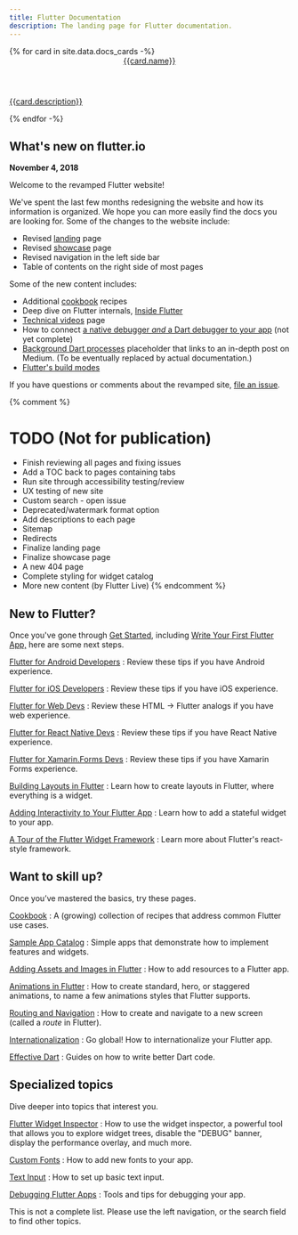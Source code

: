```yaml
---
title: Flutter Documentation
description: The landing page for Flutter documentation.
---
```


<div class="card-deck">
{% for card in site.data.docs_cards -%}
  <a class="card" href="{{card.url}}">
    <div class="card-body">
      <header class="card-title">{{card.name}}</header>
      <p class="card-text">{{card.description}}</p>
    </div>
  </a>
{% endfor -%}
</div>

## What's new on flutter.io

**November 4, 2018**

Welcome to the revamped Flutter website!

We've spent the last few months redesigning the website and how its
information is organized. We hope you can more easily find the docs
you are looking for. Some of the changes to the website include:

* Revised [landing](/) page
* Revised [showcase](/showcase) page
* Revised navigation in the left side bar
* Table of contents on the right side of most pages

Some of the new content includes:

* Additional [cookbook](/docs/cookbook) recipes
* Deep dive on Flutter internals,
  [Inside Flutter](/docs/resources/inside-flutter)
* [Technical videos](/docs/resources/videos) page
* How to connect [a native debugger _and_
  a Dart debugger to your app](/docs/testing/oem-debuggers)
  (not yet complete)
* [Background Dart
  processes](/docs/development/packages-and-plugins/background-processes)
  placeholder that links to an in-depth post
  on Medium. (To be eventually replaced by actual documentation.)
* [Flutter's build modes](/docs/testing/build-modes)

If you have questions or comments about the revamped site, [file an
issue]({{site.repo.this}}/issues).

{% comment %}
# TODO (Not for publication)

* Finish reviewing all pages and fixing issues
* Add a TOC back to pages containing tabs
* Run site through accessibility testing/review
* UX testing of new site
* Custom search - open issue
* Deprecated/watermark format option
* Add descriptions to each page
* Sitemap
* Redirects
* Finalize landing page
* Finalize showcase page
* A new 404 page
* Complete styling for widget catalog
* More new content (by Flutter Live)
{% endcomment %}


## New to Flutter?

Once you've gone through [Get Started](/docs/get-started/install),
including [Write Your First Flutter App,](/docs/get-started/codelab)
here are some next steps.

[Flutter for Android Developers](/docs/get-started/flutter-for/android-devs)
: Review these tips if you have Android experience.

[Flutter for iOS Developers](/docs/get-started/flutter-for/ios-devs)
: Review these tips if you have iOS experience.

[Flutter for Web Devs](/docs/get-started/flutter-for/web-devs)
: Review these HTML -> Flutter analogs if you have web experience.

[Flutter for React Native Devs](/docs/get-started/flutter-for/react-native-devs)
: Review these tips if you have React Native experience.

[Flutter for Xamarin.Forms Devs](/docs/get-started/flutter-for/xamarin-forms-devs)
: Review these tips if you have Xamarin Forms experience.

[Building Layouts in Flutter](/docs/development/ui/layout)
: Learn how to create layouts in Flutter, where everything is a widget.

[Adding Interactivity to Your Flutter App](/docs/development/ui/interactive)
: Learn how to add a stateful widget to your app.

[A Tour of the Flutter Widget Framework](/docs/development/ui/widgets-intro)
: Learn more about Flutter's react-style framework.

## Want to skill up?

Once you’ve mastered the basics, try these pages.

[Cookbook](/docs/cookbook)
: A (growing) collection of recipes that address common Flutter use cases.

[Sample App Catalog](/docs/catalog/samples)
: Simple apps that demonstrate how to implement features and widgets.

[Adding Assets and Images in Flutter](/docs/development/ui/assets-and-images)
: How to add resources to a Flutter app.

[Animations in Flutter](/docs/development/ui/animations)
: How to create standard, hero, or staggered animations, to
  name a few animations styles that Flutter supports.

[Routing and Navigation](/docs/cookbook/navigation/navigation-basics)
: How to create and navigate to a new screen (called a _route_ in Flutter).

[Internationalization](/docs/development/accessibility-and-localization/internationalization)
: Go global! How to internationalize your Flutter app.

[Effective Dart](https://www.dartlang.org/guides/language/effective-dart)
: Guides on how to write better Dart code.

## Specialized topics

Dive deeper into topics that interest you.

[Flutter Widget Inspector](/docs/development/tools/inspector)
: How to use the widget inspector, a powerful tool that allows
  you to explore widget trees, disable the "DEBUG"
  banner, display the performance overlay, and much more.

[Custom Fonts](/docs/cookbook/design/fonts)
: How to add new fonts to your app.

[Text Input](/docs/cookbook/forms/text-input)
: How to set up basic text input.

[Debugging Flutter Apps](/docs/testing/debugging)
: Tools and tips for debugging your app.

This is not a complete list. Please use the left navigation,
or the search field to find other topics.
